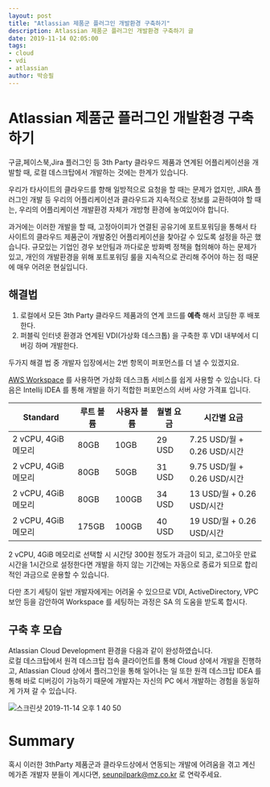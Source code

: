 ```yaml
---
layout: post
title: "Atlassian 제품군 플러그인 개발환경 구축하기"
description: Atlassian 제품군 플러그인 개발환경 구축하기 글
date: 2019-11-14 02:05:00
tags:
- cloud
- vdi
- atlassian
author: 박승필
---
```


# Atlassian 제품군 플러그인 개발환경 구축하기

구글,페이스북,Jira 플러그인 등 3th Party 클라우드 제품과 연계된 어플리케이션을 개발할 때, 로컬 데스크탑에서 개발하는 것에는 한계가 있습니다.

우리가 타사이트의 클라우드를 향해 일방적으로 요청을 할 때는 문제가 없지만, JIRA 플러그인 개발 등 우리의 어플리케이션과 클라우드과 지속적으로 정보를 교환하여야 할 때는, 우리의 어플리케이션 개발환경 자체가 개방형 환경에 놓여있어야 합니다.

과거에는 이러한 개발을 할 때, 고정아이피가 연결된 공유기에 포트포워딩을 통해서 타사이트의 클라우드 제품군이 개발중인 어플리케이션을 찾아갈 수 있도록 설정을 하곤 했습니다. 규모있는 기업인 경우 보안팀과 까다로운 방화벽 정책을 협의해야 하는 문제가 있고, 개인의 개발환경을 위해 포트포워딩 룰을 지속적으로 관리해 주어야 하는 점 때문에 매우 어려운 현실입니다.

## 해결법
1. 로컬에서 모든 3th Party 클라우드 제품과의 연계 코드를 **예측** 해서 코딩한 후 배포한다.
2. 퍼블릭 인터넷 환경과 연계된 VDI(가상화 데스크톱) 을 구축한 후 VDI 내부에서 디버깅 하며 개발한다.

두가지 해결 법 중 개발자 입장에서는 2번 항목이 퍼포먼스를 더 낼 수 있겠지요.

[AWS Workspace](https://aws.amazon.com/ko/workspaces/?nc=sn&loc=1) 를 사용하면 가상화 데스크톱 서비스를 쉽게 사용할 수 있습니다. 다음은 Intellij IDEA 를 통해 개발을 하기 적합한 퍼포먼스의 서버 사양 가격표 입니다.

| Standard            | 루트 볼륨 | 사용자 볼륨 | 월별 요금 | 시간별 요금                 |
|---------------------|-----------|-------------|-----------|-----------------------------|
| 2 vCPU, 4GiB 메모리 | 80GB      | 10GB        | 29 USD    | 7.25 USD/월 + 0.26 USD/시간 |
| 2 vCPU, 4GiB 메모리 | 80GB      | 50GB        | 31 USD    | 9.75 USD/월 + 0.26 USD/시간 |
| 2 vCPU, 4GiB 메모리 | 80GB      | 100GB       | 34 USD    | 13 USD/월 + 0.26 USD/시간   |
| 2 vCPU, 4GiB 메모리 | 175GB     | 100GB       | 40 USD    | 19 USD/월 + 0.26 USD/시간   |

  
  
2 vCPU, 4GiB 메모리로 선택할 시 시간당 300원 정도가 과금이 되고, 로그아웃 만료시간을 1시간으로 설정한다면 개발을 하지 않는 기간에는 자동으로 종료가 되므로 합리적인 과금으로 운용할 수 있습니다.

다만 초기 세팅이 일반 개발자에게는 어려울 수 있으므로 VDI, ActiveDirectory, VPC 보안 등을 감안하여 Workspace 를 세팅하는 과정은 SA 의 도움을 받도록 합시다.

## 구축 후 모습

Atlassian Cloud Development 환경을 다음과 같이 완성하였습니다.  
로컬 데스크탑에서 원격 데스크탑 접속 클라이언트를 통해 Cloud 상에서 개발을 진행하고, Atlassian Cloud 상에서 플러그인을 통해 일어나는 일 또한 원격 데스크탑 IDEA 를 통해 바로 디버깅이 가능하기 때문에 개발자는 자신의 PC 에서 개발하는 경험을 동일하게 가져 갈 수 있습니다.

![스크린샷 2019-11-14 오후 1 40 50](https://user-images.githubusercontent.com/13447690/68827273-b78cf580-06e4-11ea-8917-953cd17162ca.png)

# Summary

혹시 이러한 3thParty 제품군과 클라우드상에서 연동되는 개발에 어려움을 겪고 계신 메가존 개발자 분들이 계시다면, seunpilpark@mz.co.kr 로 연락주세요.









